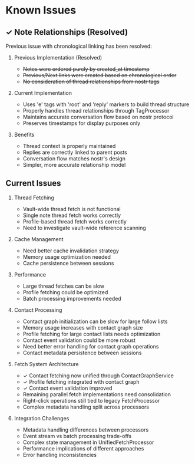 # Known Issues

## ✓ Note Relationships (Resolved)

Previous issue with chronological linking has been resolved:

1. Previous Implementation (Resolved)
   - ~~Notes were ordered purely by created_at timestamp~~
   - ~~Previous/Next links were created based on chronological order~~
   - ~~No consideration of thread relationships from nostr tags~~

2. Current Implementation
   - Uses 'e' tags with 'root' and 'reply' markers to build thread structure
   - Properly handles thread relationships through TagProcessor
   - Maintains accurate conversation flow based on nostr protocol
   - Preserves timestamps for display purposes only

3. Benefits
   - Thread context is properly maintained
   - Replies are correctly linked to parent posts
   - Conversation flow matches nostr's design
   - Simpler, more accurate relationship model

## Current Issues

1. Thread Fetching
   - Vault-wide thread fetch is not functional
   - Single note thread fetch works correctly
   - Profile-based thread fetch works correctly
   - Need to investigate vault-wide reference scanning

2. Cache Management
   - Need better cache invalidation strategy
   - Memory usage optimization needed
   - Cache persistence between sessions

3. Performance
   - Large thread fetches can be slow
   - Profile fetching could be optimized
   - Batch processing improvements needed

4. Contact Processing
   - Contact graph initialization can be slow for large follow lists
   - Memory usage increases with contact graph size
   - Profile fetching for large contact lists needs optimization
   - Contact event validation could be more robust
   - Need better error handling for contact graph operations
   - Contact metadata persistence between sessions

5. Fetch System Architecture
   - ✓ Contact fetching now unified through ContactGraphService
   - ✓ Profile fetching integrated with contact graph
   - ✓ Contact event validation improved
   - Remaining parallel fetch implementations need consolidation
   - Right-click operations still tied to legacy FetchProcessor
   - Complex metadata handling split across processors

6. Integration Challenges
   - Metadata handling differences between processors
   - Event stream vs batch processing trade-offs
   - Complex state management in UnifiedFetchProcessor
   - Performance implications of different approaches
   - Error handling inconsistencies
